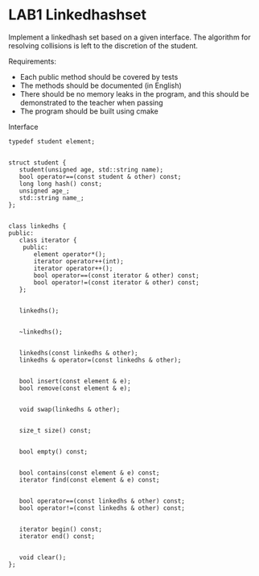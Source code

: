 # LAB1 Linkedhashset
Implement a linkedhash set based on a given interface. The algorithm for resolving collisions is left to the discretion of the student.

Requirements:

*  Each public method should be covered by tests
*  The methods should be documented (in English)
*  There should be no memory leaks in the program, and this should be demonstrated to the teacher when passing
*  The program should be built using cmake
  
Interface  

```
typedef student element;


struct student {
   student(unsigned age, std::string name);
   bool operator==(const student & other) const;
   long long hash() const;
   unsigned age_;
   std::string name_;
};


class linkedhs {
public:
   class iterator {
    public:
       element operator*();
       iterator operator++(int);
       iterator operator++();
       bool operator==(const iterator & other) const;
       bool operator!=(const iterator & other) const;
   };


   linkedhs();


   ~linkedhs();


   linkedhs(const linkedhs & other);
   linkedhs & operator=(const linkedhs & other);


   bool insert(const element & e);
   bool remove(const element & e);


   void swap(linkedhs & other);


   size_t size() const;


   bool empty() const;


   bool contains(const element & e) const;
   iterator find(const element & e) const;


   bool operator==(const linkedhs & other) const;
   bool operator!=(const linkedhs & other) const;


   iterator begin() const;
   iterator end() const;


   void clear();
};
```
